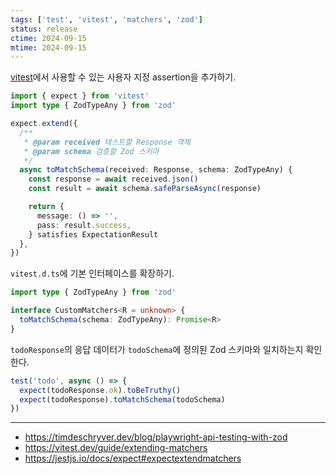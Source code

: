 ```yaml
---
tags: ['test', 'vitest', 'matchers', 'zod']
status: release
ctime: 2024-09-15
mtime: 2024-09-15
---
```


[vitest](https://vitest.dev/)에서 사용할 수 있는 사용자 지정 assertion을 추가하기.

```ts
import { expect } from 'vitest'
import type { ZodTypeAny } from 'zod'

expect.extend({
  /**
   * @param received 테스트할 Response 객체
   * @param schema 검증할 Zod 스키마
   */
  async toMatchSchema(received: Response, schema: ZodTypeAny) {
    const response = await received.json()
    const result = await schema.safeParseAsync(response)

    return {
      message: () => '',
      pass: result.success,
    } satisfies ExpectationResult
  },
})
```

`vitest.d.ts`에 기본 인터페이스를 확장하기.

```ts
import type { ZodTypeAny } from 'zod'

interface CustomMatchers<R = unknown> {
  toMatchSchema(schema: ZodTypeAny): Promise<R>
}
```

`todoResponse`의 응답 데이터가 `todoSchema`에 정의된 Zod 스키마와 일치하는지 확인한다.

```ts
test('todo', async () => {
  expect(todoResponse.ok).toBeTruthy()
  expect(todoResponse).toMatchSchema(todoSchema)
})
```

---

- https://timdeschryver.dev/blog/playwright-api-testing-with-zod
- https://vitest.dev/guide/extending-matchers
- https://jestjs.io/docs/expect#expectextendmatchers
